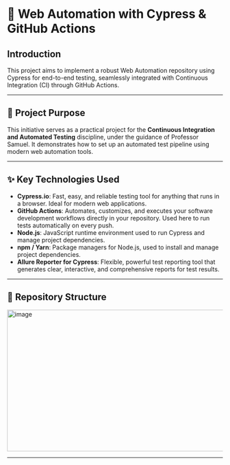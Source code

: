 # 🚀 Web Automation with Cypress & GitHub Actions

## Introduction

This project aims to implement a robust Web Automation repository using Cypress for end-to-end testing, seamlessly integrated with Continuous Integration (CI) through GitHub Actions.

---

## 🎯 Project Purpose

This initiative serves as a practical project for the **Continuous Integration and Automated Testing** discipline, under the guidance of Professor Samuel. It demonstrates how to set up an automated test pipeline using modern web automation tools.

---

## ✨ Key Technologies Used

- **Cypress.io**: Fast, easy, and reliable testing tool for anything that runs in a browser. Ideal for modern web applications.
- **GitHub Actions**: Automates, customizes, and executes your software development workflows directly in your repository. Used here to run tests automatically on every push.
- **Node.js**: JavaScript runtime environment used to run Cypress and manage project dependencies.
- **npm / Yarn**: Package managers for Node.js, used to install and manage project dependencies.
- **Allure Reporter for Cypress**: Flexible, powerful test reporting tool that generates clear, interactive, and comprehensive reports for test results.

---

## 📂 Repository Structure

<img width="681" height="330" alt="image" src="https://github.com/user-attachments/assets/d1014371-4266-4c14-a309-fb088ac85795" />

---
